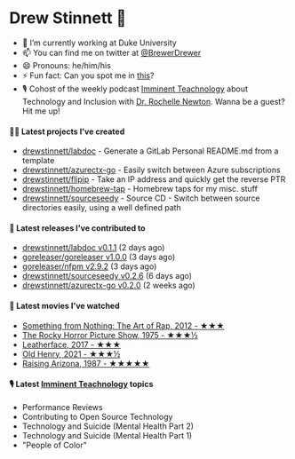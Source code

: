 
# Drew Stinnett 👋

- 🔭 I’m currently working at Duke University
- 📫 You can find me on twitter at [@BrewerDrewer](https://twitter.com/BrewerDrewer)
- 😄 Pronouns: he/him/his
- ⚡ Fun fact: Can you spot me in [this](https://www.youtube.com/watch?v=oL9WnB0qHBA)?
- 🎙 Cohost of the weekly podcast [Imminent Teachnology](https://podcast.imminentteachnology.com/) about Technology and Inclusion with [Dr. Rochelle Newton](https://www.linkedin.com/in/drrochellenewton/). Wanna be a guest? Hit me up!

#### 👨‍💻 Latest projects I've created
- [drewstinnett/labdoc](https://github.com/drewstinnett/labdoc) - Generate a GitLab Personal README.md from a template
- [drewstinnett/azurectx-go](https://github.com/drewstinnett/azurectx-go) - Easily switch between Azure subscriptions
- [drewstinnett/flipip](https://github.com/drewstinnett/flipip) - Take an IP address and quickly get the reverse PTR
- [drewstinnett/homebrew-tap](https://github.com/drewstinnett/homebrew-tap) - Homebrew taps for my misc. stuff
- [drewstinnett/sourceseedy](https://github.com/drewstinnett/sourceseedy) - Source CD - Switch between source directories easily, using a well defined path

#### 🚀 Latest releases I've contributed to
- [drewstinnett/labdoc v0.1.1](https://github.com/drewstinnett/labdoc/releases/tag/v0.1.1) (2 days ago)
- [goreleaser/goreleaser v1.0.0](https://github.com/goreleaser/goreleaser/releases/tag/v1.0.0) (3 days ago)
- [goreleaser/nfpm v2.9.2](https://github.com/goreleaser/nfpm/releases/tag/v2.9.2) (3 days ago)
- [drewstinnett/sourceseedy v0.2.6](https://github.com/drewstinnett/sourceseedy/releases/tag/v0.2.6) (6 days ago)
- [drewstinnett/azurectx-go v0.2.0](https://github.com/drewstinnett/azurectx-go/releases/tag/v0.2.0) (2 weeks ago)

#### 🍿 Latest movies I've watched
- [Something from Nothing: The Art of Rap, 2012 - ★★★](https://letterboxd.com/mondodrew/film/something-from-nothing-the-art-of-rap/)
- [The Rocky Horror Picture Show, 1975 - ★★★½](https://letterboxd.com/mondodrew/film/the-rocky-horror-picture-show/)
- [Leatherface, 2017 - ★★★](https://letterboxd.com/mondodrew/film/leatherface/)
- [Old Henry, 2021 - ★★★½](https://letterboxd.com/mondodrew/film/old-henry/)
- [Raising Arizona, 1987 - ★★★★★](https://letterboxd.com/mondodrew/film/raising-arizona/)

#### 🎙 Latest [Imminent Teachnology](https://podcast.imminentteachnology.com/) topics
- Performance Reviews
- Contributing to Open Source Technology
- Technology and Suicide (Mental Health Part 2)
- Technology and Suicide (Mental Health Part 1)
- &#34;People of Color&#34;